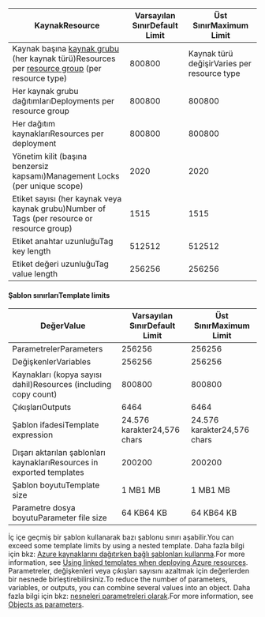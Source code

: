 | <span data-ttu-id="814fc-101">Kaynak</span><span class="sxs-lookup"><span data-stu-id="814fc-101">Resource</span></span> | <span data-ttu-id="814fc-102">Varsayılan Sınır</span><span class="sxs-lookup"><span data-stu-id="814fc-102">Default Limit</span></span> | <span data-ttu-id="814fc-103">Üst Sınır</span><span class="sxs-lookup"><span data-stu-id="814fc-103">Maximum Limit</span></span> |
| --- | --- | --- |
| <span data-ttu-id="814fc-104">Kaynak başına [kaynak grubu](../articles/azure-resource-manager/resource-group-overview.md#resource-groups) (her kaynak türü)</span><span class="sxs-lookup"><span data-stu-id="814fc-104">Resources per [resource group](../articles/azure-resource-manager/resource-group-overview.md#resource-groups) (per resource type)</span></span> |<span data-ttu-id="814fc-105">800</span><span class="sxs-lookup"><span data-stu-id="814fc-105">800</span></span> |<span data-ttu-id="814fc-106">Kaynak türü değişir</span><span class="sxs-lookup"><span data-stu-id="814fc-106">Varies per resource type</span></span> |
| <span data-ttu-id="814fc-107">Her kaynak grubu dağıtımları</span><span class="sxs-lookup"><span data-stu-id="814fc-107">Deployments per resource group</span></span> |<span data-ttu-id="814fc-108">800</span><span class="sxs-lookup"><span data-stu-id="814fc-108">800</span></span> |<span data-ttu-id="814fc-109">800</span><span class="sxs-lookup"><span data-stu-id="814fc-109">800</span></span> |
| <span data-ttu-id="814fc-110">Her dağıtım kaynakları</span><span class="sxs-lookup"><span data-stu-id="814fc-110">Resources per deployment</span></span> |<span data-ttu-id="814fc-111">800</span><span class="sxs-lookup"><span data-stu-id="814fc-111">800</span></span> |<span data-ttu-id="814fc-112">800</span><span class="sxs-lookup"><span data-stu-id="814fc-112">800</span></span> |
| <span data-ttu-id="814fc-113">Yönetim kilit (başına benzersiz kapsamı)</span><span class="sxs-lookup"><span data-stu-id="814fc-113">Management Locks (per unique scope)</span></span> |<span data-ttu-id="814fc-114">20</span><span class="sxs-lookup"><span data-stu-id="814fc-114">20</span></span> |<span data-ttu-id="814fc-115">20</span><span class="sxs-lookup"><span data-stu-id="814fc-115">20</span></span> |
| <span data-ttu-id="814fc-116">Etiket sayısı (her kaynak veya kaynak grubu)</span><span class="sxs-lookup"><span data-stu-id="814fc-116">Number of Tags (per resource or resource group)</span></span> |<span data-ttu-id="814fc-117">15</span><span class="sxs-lookup"><span data-stu-id="814fc-117">15</span></span> |<span data-ttu-id="814fc-118">15</span><span class="sxs-lookup"><span data-stu-id="814fc-118">15</span></span> |
| <span data-ttu-id="814fc-119">Etiket anahtar uzunluğu</span><span class="sxs-lookup"><span data-stu-id="814fc-119">Tag key length</span></span> |<span data-ttu-id="814fc-120">512</span><span class="sxs-lookup"><span data-stu-id="814fc-120">512</span></span> |<span data-ttu-id="814fc-121">512</span><span class="sxs-lookup"><span data-stu-id="814fc-121">512</span></span> |
| <span data-ttu-id="814fc-122">Etiket değeri uzunluğu</span><span class="sxs-lookup"><span data-stu-id="814fc-122">Tag value length</span></span> |<span data-ttu-id="814fc-123">256</span><span class="sxs-lookup"><span data-stu-id="814fc-123">256</span></span> |<span data-ttu-id="814fc-124">256</span><span class="sxs-lookup"><span data-stu-id="814fc-124">256</span></span> |


#### <a name="template-limits"></a><span data-ttu-id="814fc-125">Şablon sınırları</span><span class="sxs-lookup"><span data-stu-id="814fc-125">Template limits</span></span>

| <span data-ttu-id="814fc-126">Değer</span><span class="sxs-lookup"><span data-stu-id="814fc-126">Value</span></span> | <span data-ttu-id="814fc-127">Varsayılan Sınır</span><span class="sxs-lookup"><span data-stu-id="814fc-127">Default Limit</span></span> | <span data-ttu-id="814fc-128">Üst Sınır</span><span class="sxs-lookup"><span data-stu-id="814fc-128">Maximum Limit</span></span> |
| --- | --- | --- |
| <span data-ttu-id="814fc-129">Parametreler</span><span class="sxs-lookup"><span data-stu-id="814fc-129">Parameters</span></span> |<span data-ttu-id="814fc-130">256</span><span class="sxs-lookup"><span data-stu-id="814fc-130">256</span></span> |<span data-ttu-id="814fc-131">256</span><span class="sxs-lookup"><span data-stu-id="814fc-131">256</span></span> |
| <span data-ttu-id="814fc-132">Değişkenler</span><span class="sxs-lookup"><span data-stu-id="814fc-132">Variables</span></span> |<span data-ttu-id="814fc-133">256</span><span class="sxs-lookup"><span data-stu-id="814fc-133">256</span></span> |<span data-ttu-id="814fc-134">256</span><span class="sxs-lookup"><span data-stu-id="814fc-134">256</span></span> |
| <span data-ttu-id="814fc-135">Kaynakları (kopya sayısı dahil)</span><span class="sxs-lookup"><span data-stu-id="814fc-135">Resources (including copy count)</span></span> |<span data-ttu-id="814fc-136">800</span><span class="sxs-lookup"><span data-stu-id="814fc-136">800</span></span> |<span data-ttu-id="814fc-137">800</span><span class="sxs-lookup"><span data-stu-id="814fc-137">800</span></span> |
| <span data-ttu-id="814fc-138">Çıkışları</span><span class="sxs-lookup"><span data-stu-id="814fc-138">Outputs</span></span> |<span data-ttu-id="814fc-139">64</span><span class="sxs-lookup"><span data-stu-id="814fc-139">64</span></span> |<span data-ttu-id="814fc-140">64</span><span class="sxs-lookup"><span data-stu-id="814fc-140">64</span></span> |
| <span data-ttu-id="814fc-141">Şablon ifadesi</span><span class="sxs-lookup"><span data-stu-id="814fc-141">Template expression</span></span> |<span data-ttu-id="814fc-142">24.576 karakter</span><span class="sxs-lookup"><span data-stu-id="814fc-142">24,576 chars</span></span> |<span data-ttu-id="814fc-143">24.576 karakter</span><span class="sxs-lookup"><span data-stu-id="814fc-143">24,576 chars</span></span> |
| <span data-ttu-id="814fc-144">Dışarı aktarılan şablonları kaynakları</span><span class="sxs-lookup"><span data-stu-id="814fc-144">Resources in exported templates</span></span> |<span data-ttu-id="814fc-145">200</span><span class="sxs-lookup"><span data-stu-id="814fc-145">200</span></span> |<span data-ttu-id="814fc-146">200</span><span class="sxs-lookup"><span data-stu-id="814fc-146">200</span></span> | 
| <span data-ttu-id="814fc-147">Şablon boyutu</span><span class="sxs-lookup"><span data-stu-id="814fc-147">Template size</span></span> |<span data-ttu-id="814fc-148">1 MB</span><span class="sxs-lookup"><span data-stu-id="814fc-148">1 MB</span></span> |<span data-ttu-id="814fc-149">1 MB</span><span class="sxs-lookup"><span data-stu-id="814fc-149">1 MB</span></span> |
| <span data-ttu-id="814fc-150">Parametre dosya boyutu</span><span class="sxs-lookup"><span data-stu-id="814fc-150">Parameter file size</span></span> |<span data-ttu-id="814fc-151">64 KB</span><span class="sxs-lookup"><span data-stu-id="814fc-151">64 KB</span></span> |<span data-ttu-id="814fc-152">64 KB</span><span class="sxs-lookup"><span data-stu-id="814fc-152">64 KB</span></span> |

<span data-ttu-id="814fc-153">İç içe geçmiş bir şablon kullanarak bazı şablonu sınırı aşabilir.</span><span class="sxs-lookup"><span data-stu-id="814fc-153">You can exceed some template limits by using a nested template.</span></span> <span data-ttu-id="814fc-154">Daha fazla bilgi için bkz: [Azure kaynaklarını dağıtırken bağlı şablonları kullanma](../articles/azure-resource-manager/resource-group-linked-templates.md).</span><span class="sxs-lookup"><span data-stu-id="814fc-154">For more information, see [Using linked templates when deploying Azure resources](../articles/azure-resource-manager/resource-group-linked-templates.md).</span></span> <span data-ttu-id="814fc-155">Parametreler, değişkenleri veya çıkışları sayısını azaltmak için değerlerden bir nesnede birleştirebilirsiniz.</span><span class="sxs-lookup"><span data-stu-id="814fc-155">To reduce the number of parameters, variables, or outputs, you can combine several values into an object.</span></span> <span data-ttu-id="814fc-156">Daha fazla bilgi için bkz: [nesneleri parametreleri olarak](../articles/azure-resource-manager/resource-manager-objects-as-parameters.md).</span><span class="sxs-lookup"><span data-stu-id="814fc-156">For more information, see [Objects as parameters](../articles/azure-resource-manager/resource-manager-objects-as-parameters.md).</span></span>